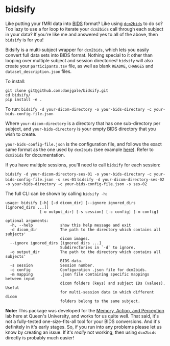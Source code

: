 # bidsify

Like putting your fMRI data into [BIDS](https://bids.neuroimaging.io/) format? Like using [`dcm2bids`](https://cbedetti.github.io/Dcm2Bids/) to do so? Too lazy to use a for loop to iterate your `dcm2bids` call through each subject in your data? If you're like me and answered yes to all of the above, then `bidsify` is for you!

Bidsify is a multi-subject wrapper for `dcm2bids`, which lets you easily convert full data sets into BIDS format. Nothing special to it other than looping over multiple subject and session directories! `bidsify` will also create your `participants.tsv` file, as well as blank `README`, `CHANGES` and `dataset_description.json` files.  

To install:
```
git clone git@github.com:danjgale/bidsify.git
cd bidsify/
pip install -e .
```

To run:
`bidsify -d your-dicom-directory -o your-bids-directory -c your-bids-config-file.json`

Where `your-dicom-directory` is a directory that has one sub-directory per subject, and `your-bids-directory` is your empty BIDS directory that you wish to create.  

`your-bids-config-file.json` is the configuration file, and follows the exact same format as the one used by `dcm2bids` (see example [here](https://github.com/cbedetti/Dcm2Bids/blob/master/example/config.json)). Refer to `dcm2bids` for documentation.

If you have multiple sessions, you'll need to call `bidsify` for each session:

`bidsify -d your-dicom-directory-ses-01 -o your-bids-directory -c your-bids-config-file.json -s ses-01`
`bidsify -d your-dicom-directory-ses-02 -o your-bids-directory -c your-bids-config-file.json -s ses-02`

The full CLI can be shown by calling `bidsify -h`:

```
usage: bidsify [-h] [-d dicom_dir] [--ignore ignored_dirs [ignored_dirs ...]]
               [-o output_dir] [-s session] [-c config] [-m config]

optional arguments:
  -h, --help            show this help message and exit
  -d dicom_dir          The path to the directory which contains all subjects'
                        dicom images.
  --ignore ignored_dirs [ignored_dirs ...]
                        Subdirectories in `-d` to ignore.
  -o output_dir         The path to the directory which contains all subjects'
                        BIDS data.
  -s session            Session number.
  -c config             Configuration .json file for dcm2bids.
  -m mapping            .json file containing specific mappings between input
                        dicom folders (keys) and subject IDs (values). Useful
                        for multi-session data in which different dicom
                        folders belong to the same subject.
```

**Note:** This package was developed for the [Memory, Action, and Perception](http://www.gallivanmaplab.com/home) lab here at Queen's University, and works for us quite well. That said, it's not a fully-tested one-size-fits-all tool for your BIDS conversions. And it's definitely in it's early stages. So, if you run into any problems please let us know by creating an issue. If it's *really* not working, then using `dcm2bids` directly is probably much easier!